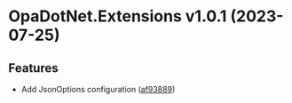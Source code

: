 # OpaDotNet.Extensions v1.0.1 (2023-07-25)

## Features

* Add JsonOptions configuration ([af93889](https://github.com/me-viper/OpaDotNet.Extensions/commit/af93889905d96be1b5b4ecdd783b3258b2aa4376))
